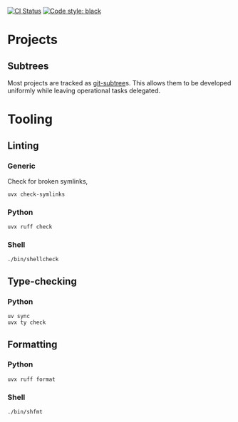 [![CI Status](https://github.com/jmelahman/monorepo/actions/workflows/main.yml/badge.svg)](https://github.com/jmelahman/monorepo/actions/workflows/main.yml)
[![Code style: black](https://img.shields.io/badge/code%20style-black-000000.svg)](https://github.com/psf/black)

# Projects

## Subtrees

Most projects are tracked as [git-subtree](https://github.com/git/git/blob/master/contrib/subtree/git-subtree.txt)s.
This allows them to be developed uniformly while leaving operational tasks delegated.

# Tooling

## Linting

### Generic

Check for broken symlinks,

```shell
uvx check-symlinks
```

### Python

```shell
uvx ruff check
```

### Shell

```shell
./bin/shellcheck
```

## Type-checking

### Python

```shell
uv sync
uvx ty check
```

## Formatting

### Python

```shell
uvx ruff format
```

### Shell

```shell
./bin/shfmt
```
